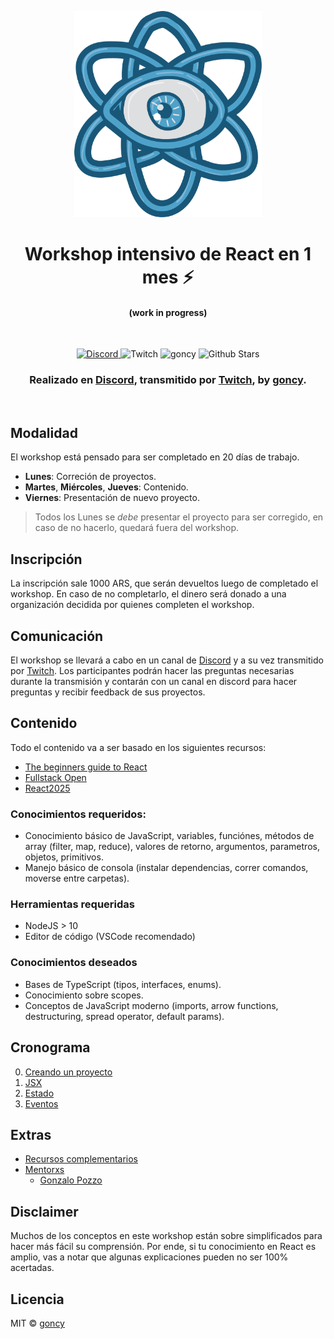 <p align="center">
  <a href="https://github.com/goncy/reancy">
    <img src="./assets/logo.png" alt="Reancy logo" width="300" />
  </a>
</p>

<h1 align="center">
  Workshop intensivo de React en 1 mes ⚡️
</h1>
<h4 align="center">
  (work in progress)
</h4>

<br>

<p align="center">
  <a href="https://discord.gg/rAmPWU6eHg">
    <img alt="Discord" src="https://img.shields.io/discord/770339254101344256.svg?label=&logo=discord&style=for-the-badge" />
  </a>
  <img alt="Twitch" src="https://img.shields.io/twitch/status/goncypozzo?style=for-the-badge" />
  <img alt="goncy" src="https://img.shields.io/twitter/follow/goncy?style=for-the-badge" />
  <img alt="Github Stars" src="https://img.shields.io/github/stars/goncy/reancy?style=for-the-badge" />
</p>

<h3 align="center">
  Realizado en <a rel="noopener noreferrer" target="_blank" href="https://discord.gg/rAmPWU6eHg">Discord</a>, transmitido por <a rel="noopener noreferrer" target="_blank" href="https://twitch.tv/goncypozzo">Twitch</a>, by <a rel="noopener noreferrer" target="_blank" href="https://twitter.com/goncy">goncy</a>.
</h3>

<br>

## Modalidad
El workshop está pensado para ser completado en 20 días de trabajo.

* **Lunes**: Correción de proyectos.
* **Martes**, **Miércoles**, **Jueves**: Contenido.
* **Viernes**: Presentación de nuevo proyecto.

> Todos los Lunes se *debe* presentar el proyecto para ser corregido, en caso de no hacerlo, quedará fuera del workshop.

## Inscripción
La inscripción sale 1000 ARS, que serán devueltos luego de completado el workshop. En caso de no completarlo, el dinero será donado a una organización decidida por quienes completen el workshop.

## Comunicación
El workshop se llevará a cabo en un canal de [Discord](https://discord.gg/rAmPWU6eHg) y a su vez transmitido por [Twitch](https://twitch.tv/goncypozzo). Los participantes podrán hacer las preguntas necesarias durante la transmisión y contarán con un canal en discord para hacer preguntas y recibir feedback de sus proyectos.

## Contenido
Todo el contenido va a ser basado en los siguientes recursos:
* [The beginners guide to React](https://egghead.io/courses/the-beginner-s-guide-to-react)
* [Fullstack Open](https://fullstackopen.com/)
* [React2025](https://react2025.com/)

### Conocimientos requeridos:
* Conocimiento básico de JavaScript, variables, funciónes, métodos de array (filter, map, reduce), valores de retorno, argumentos, parametros, objetos, primitivos.
* Manejo básico de consola (instalar dependencias, correr comandos, moverse entre carpetas).

### Herramientas requeridas
* NodeJS > 10
* Editor de código (VSCode recomendado)

### Conocimientos deseados
* Bases de TypeScript (tipos, interfaces, enums).
* Conocimiento sobre scopes.
* Conceptos de JavaScript moderno (imports, arrow functions, destructuring, spread operator, default params).

## Cronograma
00. [Creando un proyecto](./00-herramientas)
01. [JSX](./01-jsx)
02. [Estado](./02-estado)
03. [Eventos](./03-eventos)

## Extras
* [Recursos complementarios](./recursos-complementarios)
* [Mentorxs](./mentorxs)
    * [Gonzalo Pozzo](./mentorxs/gonzalo-pozzo)

## Disclaimer
Muchos de los conceptos en este workshop están sobre simplificados para hacer más fácil su comprensión. Por ende, si tu conocimiento en React es amplio, vas a notar que algunas explicaciones pueden no ser 100% acertadas.

## Licencia
MIT © [goncy](https://github.com/goncy)